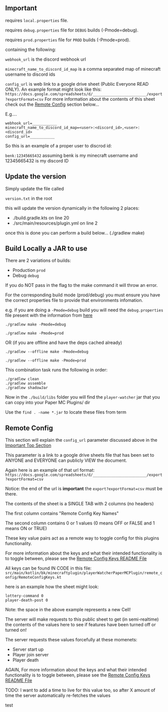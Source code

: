 ## Important

requires `local.properties` file.

requires `debug.properties` file for `DEBUG` builds (-Pmode=debug).

requires `prod.properties` file for `PROD` builds (-Pmode=prod).

containing the following:

`webhook_url` is the discord webhook url

`minecraft_name_to_discord_id_map` is a comma separated map of minecraft username to discord ids

`config_url` is web link to a google drive sheet (Public Everyone READ ONLY). An example format might look like this:
`https://docs.google.com/spreadsheets/d/________________________/export?exportFormat=csv`
For more information about the contents of this sheet check out the [Remote Config](#remote-config) section below...

E.g....
```
webhook_url=___________
minecraft_name_to_discord_id_map=<user>:<discord_id>,<user>:<discord_id>
config_url=___________
```

So this is an example of a proper user to discrod id:

`benk:12345665432` assuming benk is my minecraft username and 12345665432 is my discord ID

## Update the version 

Simply update the file called

`version.txt` in the root

this will update the version dynamically in the following 2 places:

* ./build.gradle.kts on line 20
* ./src/main/resources/plugin.yml on line 2

once this is done you can perform a build below... (./gradlew make)

## Build Locally a JAR to use

There are 2 variations of builds:

* Production `prod`
* Debug `debug`

If you do NOT pass in the flag to the make command it will throw an error.

For the corresponding build mode (prod/debug) you must ensure you have the correct properties file to provide that environments infomation.

e.g. if you are doing a `-Pmode=debug` build you will need the `debug.properties` file present with the information from [here](#important)

    ./gradlew make -Pmode=debug

    ./gradlew make -Pmode=prod

OR (if you are offline and have the deps cached already)

    ./gradlew --offline make -Pmode=debug

    ./gradlew --offline make -Pmode=prod

This combination task runs the following in order:

```
./gradlew clean
./gradlew assemble
./gradlew shadowJar

```

Now in the `./build/libs` folder you will find the `player-watcher` jar that you can copy into your Paper MC Plugins/ dir

Use the `find . -name *.jar` to locate these files from term

## Remote Config

This section will explain the `config_url` parameter discussed above in the [Important Top Section](#important)

This parameter is a link to a google drive sheets file that has been set to ANYONE and EVERYONE can publicly VIEW the document.

Again here is an example of that url format:
`https://docs.google.com/spreadsheets/d/________________________/export?exportFormat=csv`

Notice: the end of the url is **important** the `export?exportFormat=csv` must be there.

The contents of the sheet is a SINGLE TAB with 2 columns (no headers)

The first column contains "Remote Config Key Names"

The second column contains 0 or 1 values (0 means OFF or FALSE and 1 means ON or TRUE)

These key value pairs act as a remote way to toggle config for this plugins functionality.

For more information about the keys and what their intended functionality is to toggle between, please see the [Remote Config Keys README File](REMOTE_CONFIG_KEYS.md) 

All keys can be found IN CODE in this file: `src/main/kotlin/bk/minecraftplugin/playerWatcherPaperMCPlugin/remote_config/RemoteConfigKeys.kt`

here is an example how the sheet might look:

```
lottery-command 0
player-death-post 0
```
Note: the space in the above example represents a new Cell!

The server will make requests to this public sheet to get (in semi-realtime) the contents of the values here to see if features have been turned off or turned on!

The server requests these values forcefully at these momenets:
* Server start up
* Player join server
* Player death

AGAIN, For more information about the keys and what their intended functionality is to toggle between, please see the [Remote Config Keys README File](REMOTE_CONFIG_KEYS.md)

TODO: I want to add a time to live for this value too, so after X amount of time the server automatically re-fetches the values

test
